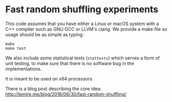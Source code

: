 
Fast random shuffling experiments
===================================

This code assumes that you have either a Linux or macOS system with a C++ compiler such as GNU GCC or LLVM's clang. We provide a make file so usage should be as simple as typing:

```
make
make test
```

We also include some statistical tests (``stattests``) which serves a form of unit testing, to make sure that there is no software bug in the implementations.

It is meant to be used on x64 processors.

There is a blog post describing the core idea: http://lemire.me/blog/2016/06/30/fast-random-shuffling/
